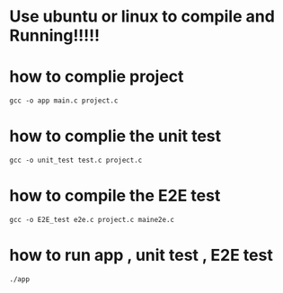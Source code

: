 # Use ubuntu or linux to compile and Running!!!!!
# how to complie project
`gcc -o app main.c project.c`
# how to complie the unit test
`gcc -o unit_test test.c project.c`
# how to compile the E2E test
`gcc -o E2E_test e2e.c project.c maine2e.c`
# how to run app , unit test , E2E test
`./app`
